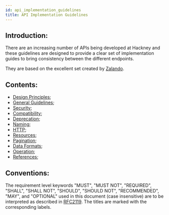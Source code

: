 ```yaml
---
id: api_implementation_guidelines
title: API Implementation Guidelines
---
```


## Introduction:
There are an increasing number of APIs being developed at Hackney and these guidelines are designed to provide a clear set of implementation guides to bring consistency between the different endpoints.

They are based on the excellent set created by [Zalando](https://github.com/zalando/restful-api-guidelines).

## Contents:

* [Design Principles](./api_design_principles.md);
* [General Guidelines](./general_guidelines.md);
* [Security](./security.md);
* [Compatibility](./compatibility.md);
* [Deprecation](./deprecation.md);
* [Naming](./naming_conventions.md);
* [HTTP](./http.md);
* [Resources](./resources.md);
* [Pagination](./pagination.md);
* [Data Formats](./data-formats.md);
* [Operation](./operation.md);
* [References](./references.md);

## Conventions:
The requirement level keywords "MUST", "MUST NOT", "REQUIRED", "SHALL", "SHALL NOT", "SHOULD", "SHOULD NOT", "RECOMMENDED", "MAY", and "OPTIONAL" used in this document (case insensitive) are to be interpreted as described in [RFC2119](https://www.ietf.org/rfc/rfc2119.txt). The titles are marked with the corresponding labels.
